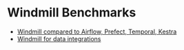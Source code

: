 Windmill Benchmarks
===================

- [Windmill compared to Airflow, Prefect, Temporal, Kestra](./competitors/README.md)
- [Windmill for data integrations](pipelines/README.md)
